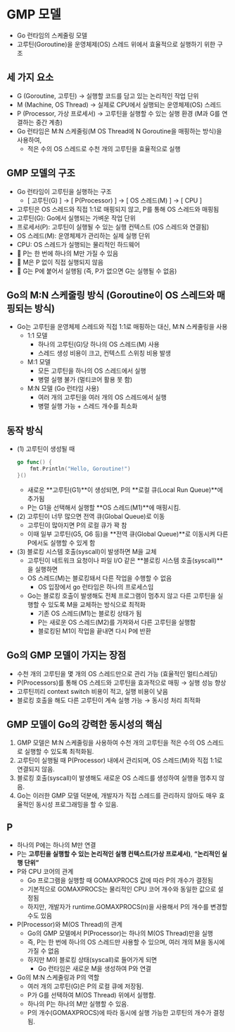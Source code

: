 # GMP 모델
- Go 런타임의 스케줄링 모델
- 고루틴(Goroutine)을 운영체제(OS) 스레드 위에서 효율적으로 실행하기 위한 구조

## 세 가지 요소
- G (Goroutine, 고루틴) → 실행할 코드를 담고 있는 논리적인 작업 단위
- M (Machine, OS Thread) → 실제로 CPU에서 실행되는 운영체제(OS) 스레드
- P (Processor, 가상 프로세서) → 고루틴을 실행할 수 있는 실행 환경 (M과 G를 연결하는 중간 계층)
- Go 런타임은 M:N 스케줄링(M OS Thread에 N Goroutine을 매핑하는 방식)을 사용하여, 
    - 적은 수의 OS 스레드로 수천 개의 고루틴을 효율적으로 실행

## GMP 모델의 구조
- Go 런타임이 고루틴을 실행하는 구조
    - [ 고루틴(G) ] → [ P(Processor) ] → [ OS 스레드(M) ] → [ CPU ]
- 고루틴은 OS 스레드와 직접 1:1로 매핑되지 않고, P를 통해 OS 스레드와 매핑됨
- 고루틴(G): Go에서 실행되는 가벼운 작업 단위
- 프로세서(P): 고루틴이 실행될 수 있는 실행 컨텍스트 (OS 스레드와 연결됨)
- OS 스레드(M): 운영체제가 관리하는 실제 실행 단위
- CPU: OS 스레드가 실행되는 물리적인 하드웨어
- 🔹 P는 한 번에 하나의 M만 가질 수 있음
- 🔹 M은 P 없이 직접 실행되지 않음
- 🔹 G는 P에 붙어서 실행됨 (즉, P가 없으면 G는 실행될 수 없음)

## Go의 M:N 스케줄링 방식 (Goroutine이 OS 스레드와 매핑되는 방식)
- Go는 고루틴을 운영체제 스레드와 직접 1:1로 매핑하는 대신, M:N 스케줄링을 사용
    - 1:1 모델
        - 하나의 고루틴(G)당 하나의 OS 스레드(M) 사용
        - 스레드 생성 비용이 크고, 컨텍스트 스위칭 비용 발생
    - M:1 모델
        - 모든 고루틴을 하나의 OS 스레드에서 실행
        - 병렬 실행 불가 (멀티코어 활용 못 함)
    - M:N 모델 (Go 런타임 사용)
        - 여러 개의 고루틴을 여러 개의 OS 스레드에서 실행
        - 병렬 실행 가능 + 스레드 개수를 최소화

## 동작 방식
- (1) 고루틴이 생성될 때
    ```go
    go func() {
        fmt.Println("Hello, Goroutine!")
    }()
    ```
    - 새로운 **고루틴(G1)**이 생성되면, P의 **로컬 큐(Local Run Queue)**에 추가됨
    - P는 G1을 선택해서 실행할 **OS 스레드(M1)**에 매핑시킴.
- (2) 고루틴이 너무 많으면 전역 큐(Global Queue)로 이동
    - 고루틴이 많아지면 P의 로컬 큐가 꽉 참
    - 이때 일부 고루틴(G5, G6 등)을 **전역 큐(Global Queue)**로 이동시켜 다른 P에서도 실행할 수 있게 함
- (3) 블로킹 시스템 호출(syscall)이 발생하면 M을 교체
    - 고루틴이 네트워크 요청이나 파일 I/O 같은 **블로킹 시스템 호출(syscall)**을 실행하면
    - OS 스레드(M)는 블로킹돼서 다른 작업을 수행할 수 없음
        - OS 입장에서 go 런타임은 하나의 프로세스임
    - Go는 블로킹 호출이 발생해도 전체 프로그램이 멈추지 않고 다른 고루틴을 실행할 수 있도록 M을 교체하는 방식으로 최적화
        - 기존 OS 스레드(M1)는 블로킹 상태가 됨
        - P는 새로운 OS 스레드(M2)를 가져와서 다른 고루틴을 실행함
        - 블로킹된 M1이 작업을 끝내면 다시 P에 반환

## Go의 GMP 모델이 가지는 장점
- 수천 개의 고루틴을 몇 개의 OS 스레드만으로 관리 가능 (효율적인 멀티스레딩)
- P(Processors)를 통해 OS 스레드와 고루틴을 효과적으로 매핑 → 실행 성능 향상
- 고루틴끼리 context switch 비용이 적고, 실행 비용이 낮음
- 블로킹 호출을 해도 다른 고루틴이 계속 실행 가능 → 동시성 처리 최적화

## GMP 모델이 Go의 강력한 동시성의 핵심
1.	GMP 모델은 M:N 스케줄링을 사용하여 수천 개의 고루틴을 적은 수의 OS 스레드로 실행할 수 있도록 최적화됨.
2.	고루틴이 실행될 때 P(Processor) 내에서 관리되며, OS 스레드(M)와 직접 1:1로 연결되지 않음.
3.	블로킹 호출(syscall)이 발생해도 새로운 OS 스레드를 생성하여 실행을 멈추지 않음.
4.	Go는 이러한 GMP 모델 덕분에, 개발자가 직접 스레드를 관리하지 않아도 매우 효율적인 동시성 프로그래밍을 할 수 있음. 

## P
- 하나의 P에는 하나의 M만 연결
- P는 **고루틴을 실행할 수 있는 논리적인 실행 컨텍스트(가상 프로세서)**, **“논리적인 실행 단위”**
- P와 CPU 코어의 관계
    - Go 프로그램을 실행할 때 GOMAXPROCS 값에 따라 P의 개수가 결정됨
    - 기본적으로 GOMAXPROCS는 물리적인 CPU 코어 개수와 동일한 값으로 설정됨
    - 하지만, 개발자가 runtime.GOMAXPROCS(n)을 사용해서 P의 개수를 변경할 수도 있음
- P(Processor)와 M(OS Thread)의 관계
    - Go의 GMP 모델에서 P(Processor)는 하나의 M(OS Thread)만을 실행
    - 즉, P는 한 번에 하나의 OS 스레드만 사용할 수 있으며, 여러 개의 M을 동시에 가질 수 없음
    - 하지만 M이 블로킹 상태(syscall)로 들어가게 되면
        - Go 런타임은 새로운 M을 생성하여 P와 연결
- Go의 M:N 스케줄링과 P의 역할
    - 여러 개의 고루틴(G)은 P의 로컬 큐에 저장됨.
    - P가 G를 선택하여 M(OS Thread) 위에서 실행함.
    - 하나의 P는 하나의 M만 실행할 수 있음.
    - P의 개수(GOMAXPROCS)에 따라 동시에 실행 가능한 고루틴의 개수가 결정됨.
